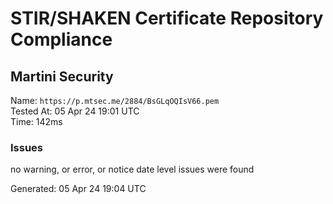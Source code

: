 # STIR/SHAKEN Certificate Repository Compliance

## Martini Security

Name: `https://p.mtsec.me/2884/BsGLqOQIsV66.pem`\
Tested At: 05 Apr 24 19:01 UTC\
Time: 142ms

### Issues

no warning, or error, or notice date level issues were found

Generated: 05 Apr 24 19:04 UTC